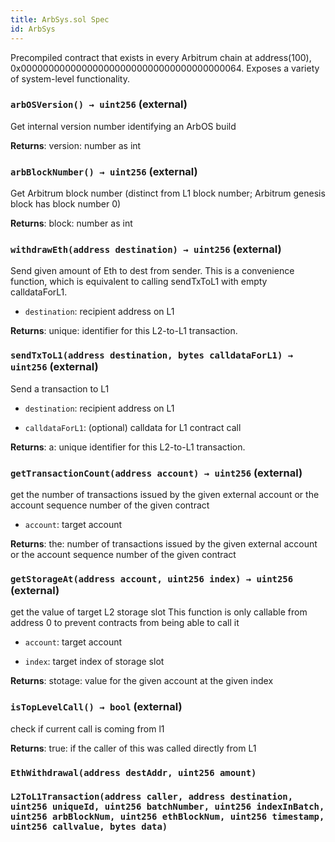 ```yaml
---
title: ArbSys.sol Spec
id: ArbSys
---
```


Precompiled contract that exists in every Arbitrum chain at address(100), 0x0000000000000000000000000000000000000064. Exposes a variety of system-level functionality.

### `arbOSVersion() → uint256` (external)

Get internal version number identifying an ArbOS build

**Returns**: version: number as int

### `arbBlockNumber() → uint256` (external)

Get Arbitrum block number (distinct from L1 block number; Arbitrum genesis block has block number 0)

**Returns**: block: number as int

### `withdrawEth(address destination) → uint256` (external)

Send given amount of Eth to dest from sender.
This is a convenience function, which is equivalent to calling sendTxToL1 with empty calldataForL1.

- `destination`: recipient address on L1

**Returns**: unique: identifier for this L2-to-L1 transaction.

### `sendTxToL1(address destination, bytes calldataForL1) → uint256` (external)

Send a transaction to L1

- `destination`: recipient address on L1

- `calldataForL1`: (optional) calldata for L1 contract call

**Returns**: a: unique identifier for this L2-to-L1 transaction.

### `getTransactionCount(address account) → uint256` (external)

get the number of transactions issued by the given external account or the account sequence number of the given contract

- `account`: target account

**Returns**: the: number of transactions issued by the given external account or the account sequence number of the given contract

### `getStorageAt(address account, uint256 index) → uint256` (external)

get the value of target L2 storage slot
This function is only callable from address 0 to prevent contracts from being able to call it

- `account`: target account

- `index`: target index of storage slot

**Returns**: stotage: value for the given account at the given index

### `isTopLevelCall() → bool` (external)

check if current call is coming from l1

**Returns**: true: if the caller of this was called directly from L1

### `EthWithdrawal(address destAddr, uint256 amount)`

### `L2ToL1Transaction(address caller, address destination, uint256 uniqueId, uint256 batchNumber, uint256 indexInBatch, uint256 arbBlockNum, uint256 ethBlockNum, uint256 timestamp, uint256 callvalue, bytes data)`
